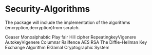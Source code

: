 # Security-Algorithms
The package will include the implementation of the algorithms (encryption,decryption)from scratch.

Ceaser
Monoalphabtic
Play fair
Hill cipher
RepeatingkeyVigenere
AutokeyVigenere
Columnar
Railfence
AES
RSA
The Diffie-Hellman Key Exchange Algorithm
ElGamal Cryptographic System

